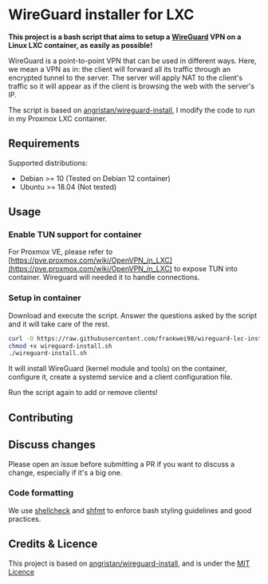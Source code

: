 # WireGuard installer for LXC

**This project is a bash script that aims to setup a [WireGuard](https://www.wireguard.com/) VPN on a Linux LXC container, as easily as possible!**

WireGuard is a point-to-point VPN that can be used in different ways. Here, we mean a VPN as in: the client will forward all its traffic through an encrypted tunnel to the server.
The server will apply NAT to the client's traffic so it will appear as if the client is browsing the web with the server's IP.

The script is based on [angristan/wireguard-install](https://github.com/angristan/wireguard-install/), I modify the code to run in my Proxmox LXC container.

## Requirements

Supported distributions:

- Debian >= 10 (Tested on Debian 12 container)
- Ubuntu >= 18.04 (Not tested)

## Usage

### Enable TUN support for container

For Proxmox VE, please refer to [https://pve.proxmox.com/wiki/OpenVPN_in_LXC](https://pve.proxmox.com/wiki/OpenVPN_in_LXC) to expose TUN into container. Wireguard will needed it to handle connections.

### Setup in container

Download and execute the script. Answer the questions asked by the script and it will take care of the rest.

```bash
curl -O https://raw.githubusercontent.com/frankwei98/wireguard-lxc-install/master/wireguard-install.sh
chmod +x wireguard-install.sh
./wireguard-install.sh
```

It will install WireGuard (kernel module and tools) on the container, configure it, create a systemd service and a client configuration file.

Run the script again to add or remove clients!

## Contributing

## Discuss changes

Please open an issue before submitting a PR if you want to discuss a change, especially if it's a big one.

### Code formatting

We use [shellcheck](https://github.com/koalaman/shellcheck) and [shfmt](https://github.com/mvdan/sh) to enforce bash styling guidelines and good practices.

## Credits & Licence

This project is based on [angristan/wireguard-install](https://github.com/angristan/wireguard-install/), and is under the [MIT Licence](https://raw.githubusercontent.com/angristan/wireguard-install/master/LICENSE)
